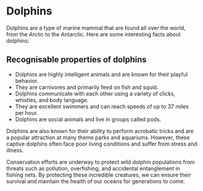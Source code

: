 # Dolphins

Dolphins are a type of marine mammal that are found all over the world, from the Arctic to the Antarctic. Here are some interesting facts about dolphins:

## Recognisable properties of dolphins

- Dolphins are highly intelligent animals and are known for their playful behavior.
- They are carnivores and primarily feed on fish and squid.
- Dolphins communicate with each other using a variety of clicks, whistles, and body language.
- They are excellent swimmers and can reach speeds of up to 37 miles per hour.
- Dolphins are social animals and live in groups called pods.

Dolphins are also known for their ability to perform acrobatic tricks and are a popular attraction at many theme parks and aquariums. However, these captive dolphins often face poor living conditions and suffer from stress and illness.

Conservation efforts are underway to protect wild dolphin populations from threats such as pollution, overfishing, and accidental entanglement in fishing nets. By protecting these incredible creatures, we can ensure their survival and maintain the health of our oceans for generations to come.
